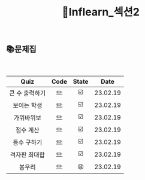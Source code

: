 <div align="center">
  <br />
  <h1> 👧Inflearn_섹션2 </h1>
  <br />
</div>

## 📚문제집

<br />

|      Quiz      |          Code           | State |   Date   |
| :------------: | :---------------------: | :---: | :------: |
| 큰 수 출력하기 | [✏️](./큰수출력하기.js) |  ☑️   | 23.02.19 |
|  보이는 학생   |  [✏️](./보이는학생.js)  |  ☑️   | 23.02.19 |
|   가위바위보   |  [✏️](./가위바위보.js)  |  ☑️   | 23.02.19 |
|   점수 계산    |   [✏️](./점수계산.js)   |  ☑️   | 23.02.19 |
|  등수 구하기   |  [✏️](./등수구하기.js)  |  ☑️   | 23.02.19 |
| 격자판 최대합  | [✏️](./격자판최대합.js) |  ☑️   | 23.02.19 |
|     봉우리     |    [✏️](./봉우리.js)    |  😩   | 23.02.19 |
